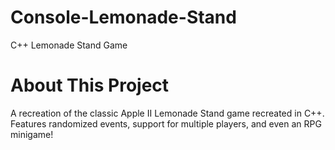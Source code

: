 # Console-Lemonade-Stand
C++ Lemonade Stand Game

# About This Project
A recreation of the classic Apple II Lemonade Stand game recreated in C++. Features randomized events, support for multiple players, and even an RPG minigame!
